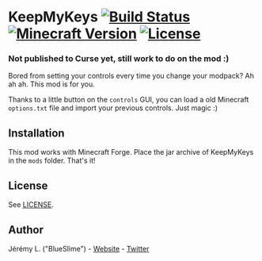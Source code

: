 # KeepMyKeys [![Build Status](https://img.shields.io/travis/com/giIamBlueSlime/KeepMyKeys/master.svg?style=flat-square)](https://travis-ci.org/IamBlueSlime/KeepMyKeys) [![Minecraft Version](https://img.shields.io/badge/minecraft%20version-1.12.2-red.svg?style=flat-square)](https://github.com/IamBlueSlime/KeepMyKeys) [![License](https://img.shields.io/badge/license-Ce--CILL--B-blue.svg?style=flat-square)](LICENSE.txt)

### Not published to Curse yet, still work to do on the mod :)

Bored from setting your controls every time you change your modpack? Ah ah ah. This mod is for you.

Thanks to a little button on the `controls` GUI, you can load a old Minecraft `options.txt` file and import your previous controls. Just magic :)


## Installation

This mod works with Minecraft Forge. Place the jar archive of KeepMyKeys in the `mods` folder. That's it!


## License

See [LICENSE](LICENSE).


## Author

Jérémy L. ("BlueSlime") - [Website](https://blueslime.fr) - [Twitter](https://twitter.com/iamblueslime)